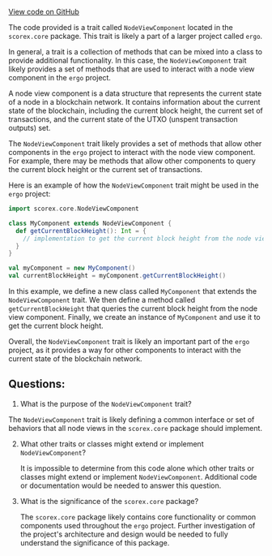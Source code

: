 [View code on GitHub](https://github.com/ergoplatform/ergo/src/main/scala/scorex/core/NodeViewComponent.scala)

The code provided is a trait called `NodeViewComponent` located in the `scorex.core` package. This trait is likely a part of a larger project called `ergo`. 

In general, a trait is a collection of methods that can be mixed into a class to provide additional functionality. In this case, the `NodeViewComponent` trait likely provides a set of methods that are used to interact with a node view component in the `ergo` project. 

A node view component is a data structure that represents the current state of a node in a blockchain network. It contains information about the current state of the blockchain, including the current block height, the current set of transactions, and the current state of the UTXO (unspent transaction outputs) set. 

The `NodeViewComponent` trait likely provides a set of methods that allow other components in the `ergo` project to interact with the node view component. For example, there may be methods that allow other components to query the current block height or the current set of transactions. 

Here is an example of how the `NodeViewComponent` trait might be used in the `ergo` project:

```scala
import scorex.core.NodeViewComponent

class MyComponent extends NodeViewComponent {
  def getCurrentBlockHeight(): Int = {
    // implementation to get the current block height from the node view component
  }
}

val myComponent = new MyComponent()
val currentBlockHeight = myComponent.getCurrentBlockHeight()
```

In this example, we define a new class called `MyComponent` that extends the `NodeViewComponent` trait. We then define a method called `getCurrentBlockHeight` that queries the current block height from the node view component. Finally, we create an instance of `MyComponent` and use it to get the current block height.

Overall, the `NodeViewComponent` trait is likely an important part of the `ergo` project, as it provides a way for other components to interact with the current state of the blockchain network.
## Questions: 
 1. What is the purpose of the `NodeViewComponent` trait?
   
   The `NodeViewComponent` trait is likely defining a common interface or set of behaviors that all node views in the `scorex.core` package should implement.

2. What other traits or classes might extend or implement `NodeViewComponent`?
   
   It is impossible to determine from this code alone which other traits or classes might extend or implement `NodeViewComponent`. Additional code or documentation would be needed to answer this question.

3. What is the significance of the `scorex.core` package?
   
   The `scorex.core` package likely contains core functionality or common components used throughout the `ergo` project. Further investigation of the project's architecture and design would be needed to fully understand the significance of this package.